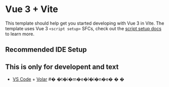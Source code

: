 # Vue 3 + Vite

This template should help get you started developing with Vue 3 in Vite. The template uses Vue 3 `<script setup>` SFCs, check out the [script setup docs](https://v3.vuejs.org/api/sfc-script-setup.html#sfc-script-setup) to learn more.

## Recommended IDE Setup

## This is only for developent and text 

- [VS Code](https://code.visualstudio.com/) + [Volar](https://marketplace.visualstudio.com/items?itemName=johnsoncodehk.volar)
#� �t�i�m�e�l�i�n�e�
�
�
